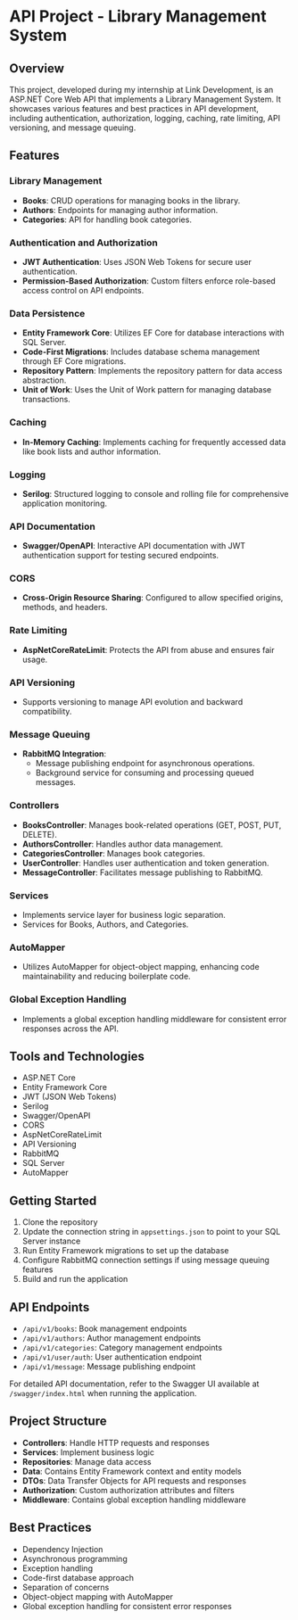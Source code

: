 # API Project - Library Management System

## Overview
This project, developed during my internship at Link Development, is an ASP.NET Core Web API that implements a Library Management System. It showcases various features and best practices in API development, including authentication, authorization, logging, caching, rate limiting, API versioning, and message queuing.

## Features

### Library Management
- **Books**: CRUD operations for managing books in the library.
- **Authors**: Endpoints for managing author information.
- **Categories**: API for handling book categories.

### Authentication and Authorization
- **JWT Authentication**: Uses JSON Web Tokens for secure user authentication.
- **Permission-Based Authorization**: Custom filters enforce role-based access control on API endpoints.

### Data Persistence
- **Entity Framework Core**: Utilizes EF Core for database interactions with SQL Server.
- **Code-First Migrations**: Includes database schema management through EF Core migrations.
- **Repository Pattern**: Implements the repository pattern for data access abstraction.
- **Unit of Work**: Uses the Unit of Work pattern for managing database transactions.

### Caching
- **In-Memory Caching**: Implements caching for frequently accessed data like book lists and author information.

### Logging
- **Serilog**: Structured logging to console and rolling file for comprehensive application monitoring.

### API Documentation
- **Swagger/OpenAPI**: Interactive API documentation with JWT authentication support for testing secured endpoints.

### CORS
- **Cross-Origin Resource Sharing**: Configured to allow specified origins, methods, and headers.

### Rate Limiting
- **AspNetCoreRateLimit**: Protects the API from abuse and ensures fair usage.

### API Versioning
- Supports versioning to manage API evolution and backward compatibility.

### Message Queuing
- **RabbitMQ Integration**: 
  - Message publishing endpoint for asynchronous operations.
  - Background service for consuming and processing queued messages.

### Controllers
- **BooksController**: Manages book-related operations (GET, POST, PUT, DELETE).
- **AuthorsController**: Handles author data management.
- **CategoriesController**: Manages book categories.
- **UserController**: Handles user authentication and token generation.
- **MessageController**: Facilitates message publishing to RabbitMQ.

### Services
- Implements service layer for business logic separation.
- Services for Books, Authors, and Categories.

### AutoMapper
- Utilizes AutoMapper for object-object mapping, enhancing code maintainability and reducing boilerplate code.

### Global Exception Handling
- Implements a global exception handling middleware for consistent error responses across the API.

## Tools and Technologies
- ASP.NET Core
- Entity Framework Core
- JWT (JSON Web Tokens)
- Serilog
- Swagger/OpenAPI
- CORS
- AspNetCoreRateLimit
- API Versioning
- RabbitMQ
- SQL Server
- AutoMapper

## Getting Started
1. Clone the repository
2. Update the connection string in `appsettings.json` to point to your SQL Server instance
3. Run Entity Framework migrations to set up the database
4. Configure RabbitMQ connection settings if using message queuing features
5. Build and run the application

## API Endpoints
- `/api/v1/books`: Book management endpoints
- `/api/v1/authors`: Author management endpoints
- `/api/v1/categories`: Category management endpoints
- `/api/v1/user/auth`: User authentication endpoint
- `/api/v1/message`: Message publishing endpoint

For detailed API documentation, refer to the Swagger UI available at `/swagger/index.html` when running the application.

## Project Structure
- **Controllers**: Handle HTTP requests and responses
- **Services**: Implement business logic
- **Repositories**: Manage data access
- **Data**: Contains Entity Framework context and entity models
- **DTOs**: Data Transfer Objects for API requests and responses
- **Authorization**: Custom authorization attributes and filters
- **Middleware**: Contains global exception handling middleware

## Best Practices
- Dependency Injection
- Asynchronous programming
- Exception handling
- Code-first database approach
- Separation of concerns
- Object-object mapping with AutoMapper
- Global exception handling for consistent error responses
